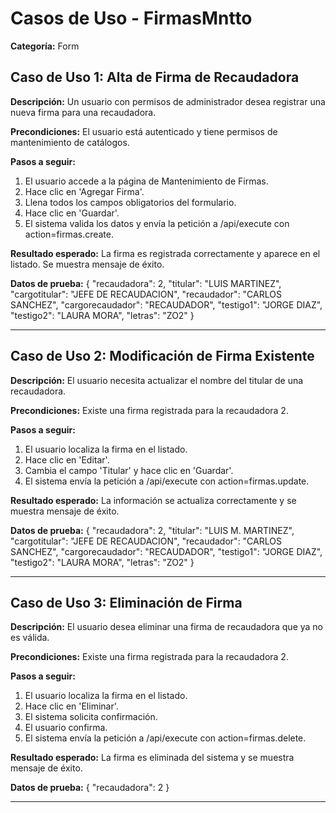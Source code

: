 # Casos de Uso - FirmasMntto

**Categoría:** Form

## Caso de Uso 1: Alta de Firma de Recaudadora

**Descripción:** Un usuario con permisos de administrador desea registrar una nueva firma para una recaudadora.

**Precondiciones:**
El usuario está autenticado y tiene permisos de mantenimiento de catálogos.

**Pasos a seguir:**
1. El usuario accede a la página de Mantenimiento de Firmas.
2. Hace clic en 'Agregar Firma'.
3. Llena todos los campos obligatorios del formulario.
4. Hace clic en 'Guardar'.
5. El sistema valida los datos y envía la petición a /api/execute con action=firmas.create.

**Resultado esperado:**
La firma es registrada correctamente y aparece en el listado. Se muestra mensaje de éxito.

**Datos de prueba:**
{
  "recaudadora": 2,
  "titular": "LUIS MARTINEZ",
  "cargotitular": "JEFE DE RECAUDACION",
  "recaudador": "CARLOS SANCHEZ",
  "cargorecaudador": "RECAUDADOR",
  "testigo1": "JORGE DIAZ",
  "testigo2": "LAURA MORA",
  "letras": "ZO2"
}

---

## Caso de Uso 2: Modificación de Firma Existente

**Descripción:** El usuario necesita actualizar el nombre del titular de una recaudadora.

**Precondiciones:**
Existe una firma registrada para la recaudadora 2.

**Pasos a seguir:**
1. El usuario localiza la firma en el listado.
2. Hace clic en 'Editar'.
3. Cambia el campo 'Titular' y hace clic en 'Guardar'.
4. El sistema envía la petición a /api/execute con action=firmas.update.

**Resultado esperado:**
La información se actualiza correctamente y se muestra mensaje de éxito.

**Datos de prueba:**
{
  "recaudadora": 2,
  "titular": "LUIS M. MARTINEZ",
  "cargotitular": "JEFE DE RECAUDACION",
  "recaudador": "CARLOS SANCHEZ",
  "cargorecaudador": "RECAUDADOR",
  "testigo1": "JORGE DIAZ",
  "testigo2": "LAURA MORA",
  "letras": "ZO2"
}

---

## Caso de Uso 3: Eliminación de Firma

**Descripción:** El usuario desea eliminar una firma de recaudadora que ya no es válida.

**Precondiciones:**
Existe una firma registrada para la recaudadora 2.

**Pasos a seguir:**
1. El usuario localiza la firma en el listado.
2. Hace clic en 'Eliminar'.
3. El sistema solicita confirmación.
4. El usuario confirma.
5. El sistema envía la petición a /api/execute con action=firmas.delete.

**Resultado esperado:**
La firma es eliminada del sistema y se muestra mensaje de éxito.

**Datos de prueba:**
{ "recaudadora": 2 }

---

